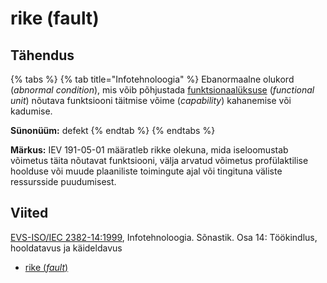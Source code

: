# rike (fault)

## Tähendus

{% tabs %}
{% tab title="Infotehnoloogia" %}
Ebanormaalne olukord (_abnormal condition_), mis võib põhjustada [funktsionaalüksuse](funktsionaalueksus-functional-unit.md) (_functional unit_) nõutava funktsiooni täitmise võime (_capability_) kahanemise või kadumise.

**Sünonüüm:** defekt
{% endtab %}
{% endtabs %}

**Märkus:** IEV 191-05-01 määratleb rikke olekuna, mida iseloomustab võimetus täita nõutavat funktsiooni, välja arvatud võimetus profülaktilise hoolduse või muude plaaniliste toimingute ajal või tingituna väliste ressursside puudumisest.

## Viited

[EVS-ISO/IEC 2382-14:1999](http://www.evs.ee/tooted/evs-iso-iec-2382-14-1999), Infotehnoloogia. Sõnastik. Osa 14: Töökindlus, hooldatavus ja käideldavus

* [rike (_fault_)](https://www.eki.ee/dict/its/index.cgi?Q=D2F177B6-6C03-1014-88DC-FC5F0DBED45A\&F=GUID\&C01=1\&C02=0\&C10=1)
